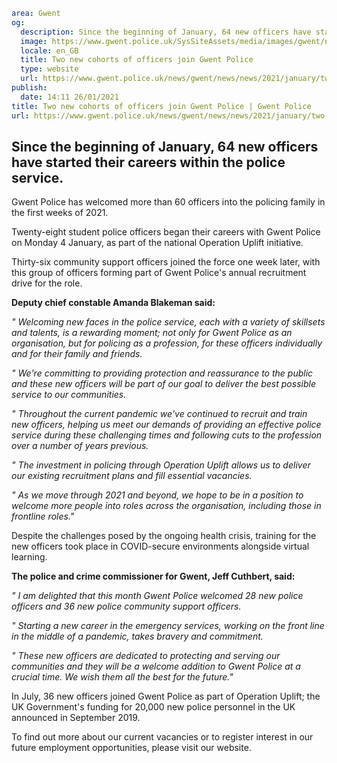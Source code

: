 ```yaml
area: Gwent
og:
  description: Since the beginning of January, 64 new officers have started their careers within the police service.
  image: https://www.gwent.police.uk/SysSiteAssets/media/images/gwent/news/proactive--misc/new-officers-1.jpg?crop=(371,1327,3456,2950)&amp;w=600&amp;h=300&amp;scale=both
  locale: en_GB
  title: Two new cohorts of officers join Gwent Police
  type: website
  url: https://www.gwent.police.uk/news/gwent/news/news/2021/january/two-new-cohorts-of-officers-join-gwent-police/
publish:
  date: 14:11 26/01/2021
title: Two new cohorts of officers join Gwent Police | Gwent Police
url: https://www.gwent.police.uk/news/gwent/news/news/2021/january/two-new-cohorts-of-officers-join-gwent-police/
```

## **Since the beginning of January, 64 new officers have started their careers within the police service.**

Gwent Police has welcomed more than 60 officers into the policing family in the first weeks of 2021.

Twenty-eight student police officers began their careers with Gwent Police on Monday 4 January, as part of the national Operation Uplift initiative.

Thirty-six community support officers joined the force one week later, with this group of officers forming part of Gwent Police's annual recruitment drive for the role.

**Deputy chief constable Amanda Blakeman said:**

_" Welcoming new faces in the police service, each with a variety of skillsets and talents, is a rewarding moment; not only for Gwent Police as an organisation, but for policing as a profession, for these officers individually and for their family and friends._

_" We're committing to providing protection and reassurance to the public and these new officers will be part of our goal to deliver the best possible service to our communities._

_" Throughout the current pandemic we've continued to recruit and train new officers, helping us meet our demands of providing an effective police service during these challenging times and following cuts to the profession over a number of years previous._

_" The investment in policing through Operation Uplift allows us to deliver our existing recruitment plans and fill essential vacancies._

_" As we move through 2021 and beyond, we hope to be in a position to welcome more people into roles across the organisation, including those in frontline roles."_

Despite the challenges posed by the ongoing health crisis, training for the new officers took place in COVID-secure environments alongside virtual learning.

**The police and crime commissioner for Gwent, Jeff Cuthbert, said:**

_" I am delighted that this month Gwent Police welcomed 28 new police officers and 36 new police community support officers._

_" Starting a new career in the emergency services, working on the front line in the middle of a pandemic, takes bravery and commitment._

_" These new officers are dedicated to protecting and serving our communities and they will be a welcome addition to Gwent Police at a crucial time. We wish them all the best for the future."_

In July, 36 new officers joined Gwent Police as part of Operation Uplift; the UK Government's funding for 20,000 new police personnel in the UK announced in September 2019.

To find out more about our current vacancies or to register interest in our future employment opportunities, please visit our website.
